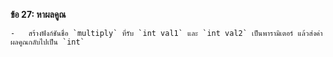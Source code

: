 **ข้อ 27: หาผลคูณ**
    
    -   สร้างฟังก์ชันชื่อ `multiply` ที่รับ `int val1` และ `int val2` เป็นพารามิเตอร์ แล้วส่งค่าผลคูณกลับไปเป็น `int`